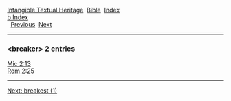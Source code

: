 [Intangible Textual Heritage](../../index)  [Bible](../index) 
[Index](index)   
[b Index](_b_)  
  [Previous](c01660)  [Next](c01662) 

------------------------------------------------------------------------

### &lt;breaker&gt; 2 entries

[Mic 2:13](../kjv/mic002.htm#013)  
[Rom 2:25](../kjv/rom002.htm#025)  

------------------------------------------------------------------------

[Next: breakest (1)](c01662)

